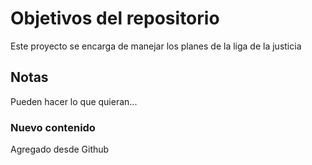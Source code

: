 # Objetivos del repositorio

Este proyecto se encarga de manejar los planes de la liga de la justicia


## Notas
Pueden hacer lo que quieran...

### Nuevo contenido
Agregado desde Github
